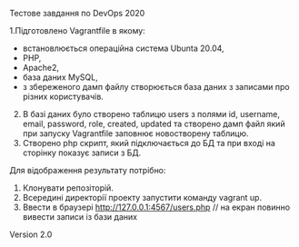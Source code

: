 Тестове завдання по DevOps 2020

1.Підготовлено Vagrantfile в якому:
  - встановлюється операційна система Ubunta 20.04,
  - PHP,
  - Apache2,
  - база даних MySQL,
  - з збереженого дамп файлу створюється база даних з записами про різних користувачів.
2. В базі даних було створено таблицю users з полями id, username, email, password, role, created, updated та створено дамп файл який при запуску Vagrantfile  заповнює новостворену таблицю.
3. Створено php скрипт, який підключається до БД та при вході на сторінку показує записи з БД.


Для відображення результату потрібно:

1. Клонувати репозіторій.
2. Всередині директорії проекту запустити команду vagrant up.
3. Ввести в браузері http://127.0.0.1:4567/users.php   // на екран повинно вивести записи із бази даних 

Version 2.0
